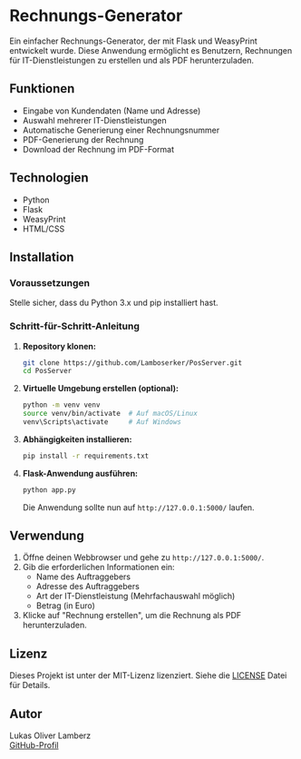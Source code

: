 # Rechnungs-Generator

Ein einfacher Rechnungs-Generator, der mit Flask und WeasyPrint entwickelt wurde. Diese Anwendung ermöglicht es Benutzern, Rechnungen für IT-Dienstleistungen zu erstellen und als PDF herunterzuladen.

## Funktionen

- Eingabe von Kundendaten (Name und Adresse)
- Auswahl mehrerer IT-Dienstleistungen
- Automatische Generierung einer Rechnungsnummer
- PDF-Generierung der Rechnung
- Download der Rechnung im PDF-Format

## Technologien

- Python
- Flask
- WeasyPrint
- HTML/CSS

## Installation

### Voraussetzungen

Stelle sicher, dass du Python 3.x und pip installiert hast. 

### Schritt-für-Schritt-Anleitung

1. **Repository klonen:**

   ```bash
   git clone https://github.com/Lamboserker/PosServer.git
   cd PosServer
   ```

2. **Virtuelle Umgebung erstellen (optional):**

   ```bash
   python -m venv venv
   source venv/bin/activate  # Auf macOS/Linux
   venv\Scripts\activate     # Auf Windows
   ```

3. **Abhängigkeiten installieren:**

   ```bash
   pip install -r requirements.txt
   ```

4. **Flask-Anwendung ausführen:**

   ```bash
   python app.py
   ```

   Die Anwendung sollte nun auf `http://127.0.0.1:5000/` laufen.

## Verwendung

1. Öffne deinen Webbrowser und gehe zu `http://127.0.0.1:5000/`.
2. Gib die erforderlichen Informationen ein:
   - Name des Auftraggebers
   - Adresse des Auftraggebers
   - Art der IT-Dienstleistung (Mehrfachauswahl möglich)
   - Betrag (in Euro)
3. Klicke auf "Rechnung erstellen", um die Rechnung als PDF herunterzuladen.

## Lizenz

Dieses Projekt ist unter der MIT-Lizenz lizenziert. Siehe die [LICENSE](LICENSE) Datei für Details.

## Autor

Lukas Oliver Lamberz  
[GitHub-Profil](https://github.com/Lamboserker)
